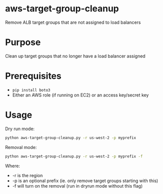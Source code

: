 # aws-target-group-cleanup
Remove ALB target groups that are not assigned to load balancers

# Purpose
Clean up target groups that no longer have a load balancer assigned


# Prerequisites
* `pip install boto3`
* Either an AWS role (if running on EC2) or an access key/secret key

# Usage

Dry run mode:
```bash
python aws-target-group-cleanup.py -r us-west-2 -p myprefix
```

Removal mode:
```bash
python aws-target-group-cleanup.py -r us-west-2 -p myprefix -f
```

Where:

* -r is the region
* -p is an optional prefix (ie. only remove target groups starting with this)
* -f will turn on the removal (run in dryrun mode without this flag)
